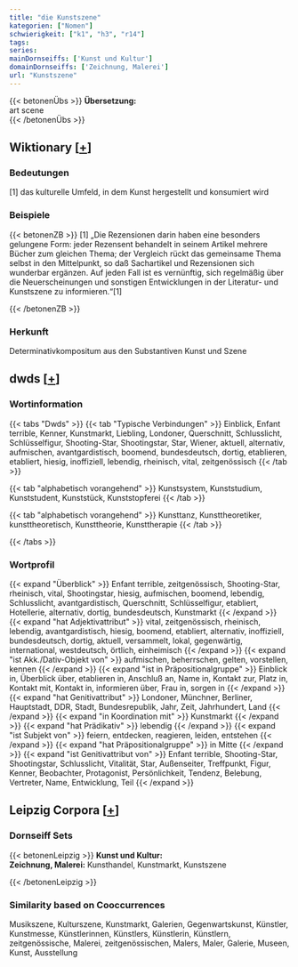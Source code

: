 ```yaml
---
title: "die Kunstszene"
kategorien: ["Nomen"]
schwierigkeit: ["k1", "h3", "r14"]
tags:
series:
mainDornseiffs: ['Kunst und Kultur']
domainDornseiffs: ['Zeichnung, Malerei']
url: "Kunstszene"
---
```


{{< betonenÜbs >}}
**Übersetzung:**  
art scene  
{{< /betonenÜbs >}}

## Wiktionary [[+](https://de.wiktionary.org/wiki/Kunstszene)]

### Bedeutungen
[1] das kulturelle Umfeld, in dem Kunst hergestellt und konsumiert wird  

### Beispiele
{{< betonenZB >}}
[1] „Die Rezensionen darin haben eine besonders gelungene Form: jeder Rezensent behandelt in seinem Artikel mehrere Bücher zum gleichen Thema; der Vergleich rückt das gemeinsame Thema selbst in den Mittelpunkt, so daß Sachartikel und Rezensionen sich wunderbar ergänzen. Auf jeden Fall ist es vernünftig, sich regelmäßig über die Neuerscheinungen und sonstigen Entwicklungen in der Literatur- und Kunstszene zu informieren.“[1]  

{{< /betonenZB >}}
### Herkunft
Determinativkompositum aus den Substantiven Kunst und Szene  



## dwds [[+](https://www.dwds.de/wb/Kunstszene)]

### Wortinformation
{{< tabs "Dwds" >}}
{{< tab "Typische Verbindungen" >}}
Einblick, Enfant terrible, Kenner, Kunstmarkt, Liebling, Londoner, Querschnitt, Schlusslicht, Schlüsselfigur, Shooting-Star, Shootingstar, Star, Wiener, aktuell, alternativ, aufmischen, avantgardistisch, boomend, bundesdeutsch, dortig, etablieren, etabliert, hiesig, inoffiziell, lebendig, rheinisch, vital, zeitgenössisch
{{< /tab >}}

{{< tab "alphabetisch vorangehend" >}}
Kunstsystem, Kunststudium, Kunststudent, Kunststück, Kunststopferei
{{< /tab >}}

{{< tab "alphabetisch vorangehend" >}}
Kunsttanz, Kunsttheoretiker, kunsttheoretisch, Kunsttheorie, Kunsttherapie
{{< /tab >}}

{{< /tabs >}}

### Wortprofil
{{< expand "Überblick" >}} Enfant terrible, zeitgenössisch, Shooting-Star, rheinisch, vital, Shootingstar, hiesig, aufmischen, boomend, lebendig, Schlusslicht, avantgardistisch, Querschnitt, Schlüsselfigur, etabliert, Hotellerie, alternativ, dortig, bundesdeutsch, Kunstmarkt {{< /expand >}}
{{< expand "hat Adjektivattribut" >}} vital, zeitgenössisch, rheinisch, lebendig, avantgardistisch, hiesig, boomend, etabliert, alternativ, inoffiziell, bundesdeutsch, dortig, aktuell, versammelt, lokal, gegenwärtig, international, westdeutsch, örtlich, einheimisch {{< /expand >}}
{{< expand "ist Akk./Dativ-Objekt von" >}} aufmischen, beherrschen, gelten, vorstellen, kennen {{< /expand >}}
{{< expand "ist in Präpositionalgruppe" >}} Einblick in, Überblick über, etablieren in, Anschluß an, Name in, Kontakt zur, Platz in, Kontakt mit, Kontakt in, informieren über, Frau in, sorgen in {{< /expand >}}
{{< expand "hat Genitivattribut" >}} Londoner, Münchner, Berliner, Hauptstadt, DDR, Stadt, Bundesrepublik, Jahr, Zeit, Jahrhundert, Land {{< /expand >}}
{{< expand "in Koordination mit" >}} Kunstmarkt {{< /expand >}}
{{< expand "hat Prädikativ" >}} lebendig {{< /expand >}}
{{< expand "ist Subjekt von" >}} feiern, entdecken, reagieren, leiden, entstehen {{< /expand >}}
{{< expand "hat Präpositionalgruppe" >}} in Mitte {{< /expand >}}
{{< expand "ist Genitivattribut von" >}} Enfant terrible, Shooting-Star, Shootingstar, Schlusslicht, Vitalität, Star, Außenseiter, Treffpunkt, Figur, Kenner, Beobachter, Protagonist, Persönlichkeit, Tendenz, Belebung, Vertreter, Name, Entwicklung, Teil {{< /expand >}}

## Leipzig Corpora [[+](https://corpora.uni-leipzig.de/en/res?word=Kunstszene&corpusId=deu_newscrawl-public_2018)]

### Dornseiff Sets
{{< betonenLeipzig >}}
**Kunst und Kultur:**  
**Zeichnung, Malerei:** Kunsthandel, Kunstmarkt, Kunstszene  

{{< /betonenLeipzig >}}

### Similarity based on Cooccurrences
Musikszene, Kulturszene, Kunstmarkt, Galerien, Gegenwartskunst, Künstler, Kunstmesse, Künstlerinnen, Künstlers, Künstlerin, Künstlern, zeitgenössische, Malerei, zeitgenössischen, Malers, Maler, Galerie, Museen, Kunst, Ausstellung

